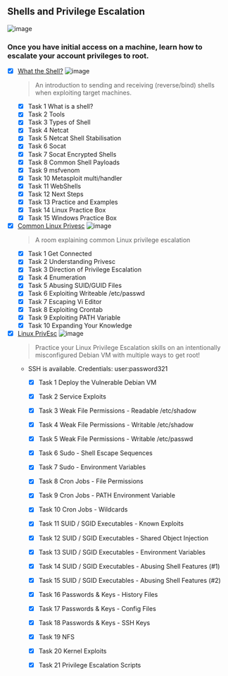 ## Shells and Privilege Escalation

![image](https://user-images.githubusercontent.com/51442719/172025572-856bf3a6-0ee9-4883-8f75-de251f618243.png)

### Once you have initial access on a machine, learn how to escalate your account privileges to root.

- [x] [What the Shell?](https://tryhackme.com/room/introtoshells)
![image](https://user-images.githubusercontent.com/51442719/172149895-00cca57d-cbda-470e-93d9-09ff9d6f1f85.png)
  > An introduction to sending and receiving (reverse/bind) shells when exploiting target machines.
    - [x] Task 1  What is a shell?
    - [x] Task 2  Tools
    - [x] Task 3  Types of Shell
    - [x] Task 4  Netcat
    - [x] Task 5  Netcat Shell Stabilisation
    - [x] Task 6  Socat
    - [x] Task 7  Socat Encrypted Shells
    - [x] Task 8  Common Shell Payloads
    - [x] Task 9  msfvenom
    - [x] Task 10  Metasploit multi/handler
    - [x] Task 11  WebShells
    - [x] Task 12  Next Steps
    - [x] Task 13  Practice and Examples
    - [x] Task 14  Linux Practice Box
    - [x] Task 15  Windows Practice Box
  
- [x] [Common Linux Privesc](https://tryhackme.com/room/commonlinuxprivesc)
![image](https://user-images.githubusercontent.com/51442719/172149921-9f98cfe7-71b0-466c-b643-30e2f984efa4.png)
  > A room explaining common Linux privilege escalation
    - [x] Task 1  Get Connected
    - [x] Task 2  Understanding Privesc
    - [x] Task 3  Direction of Privilege Escalation
    - [x] Task 4  Enumeration
    - [x] Task 5  Abusing SUID/GUID Files
    - [x] Task 6  Exploiting Writeable /etc/passwd
    - [x] Task 7  Escaping Vi Editor
    - [x] Task 8  Exploiting Crontab
    - [x] Task 9  Exploiting PATH Variable
    - [x] Task 10  Expanding Your Knowledge

- [x] [Linux PrivEsc](https://tryhackme.com/room/linuxprivesc)
![image](https://user-images.githubusercontent.com/51442719/172149986-c05058e2-8c66-4f40-8dc4-9d5fcb1f87e9.png)
  > Practice your Linux Privilege Escalation skills on an intentionally misconfigured Debian VM with multiple ways to get root! 
  - SSH is available. Credentials: user:password321
    - [x] Task 1  Deploy the Vulnerable Debian VM
    - [x] Task 2  Service Exploits
    - [x] Task 3  Weak File Permissions - Readable /etc/shadow
    - [x] Task 4  Weak File Permissions - Writable /etc/shadow
    - [x] Task 5  Weak File Permissions - Writable /etc/passwd
    - [x] Task 6  Sudo - Shell Escape Sequences
    - [x] Task 7  Sudo - Environment Variables
    - [x] Task 8  Cron Jobs - File Permissions
    - [x] Task 9  Cron Jobs - PATH Environment Variable
    - [x] Task 10  Cron Jobs - Wildcards
    - [x] Task 11  SUID / SGID Executables - Known Exploits
    - [x] Task 12  SUID / SGID Executables - Shared Object Injection
    - [x] Task 13  SUID / SGID Executables - Environment Variables
    - [x] Task 14  SUID / SGID Executables - Abusing Shell Features (#1)
    - [x] Task 15  SUID / SGID Executables - Abusing Shell Features (#2)
    - [x] Task 16  Passwords & Keys - History Files
    - [x] Task 17  Passwords & Keys - Config Files
    - [x] Task 18  Passwords & Keys - SSH Keys
    - [x] Task 19  NFS
    - [x] Task 20  Kernel Exploits
    - [x] Task 21  Privilege Escalation Scripts


